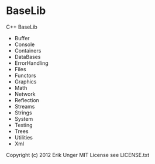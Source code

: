 BaseLib
=======

C++ BaseLib

- Buffer
- Console		
- Containers	
- DataBases	
- ErrorHandling
- Files		
- Functors	
- Graphics	
- Math		
- Network		
- Reflection	
- Streams		
- Strings		
- System		
- Testing		
- Trees		
- Utilities
- Xml


Copyright (c) 2012 Erik Unger
MIT License see LICENSE.txt
